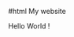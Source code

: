 #html
My website
<!DOCTYPE html>
<html>
  <head>
     <title>Hemanth's Space</title>
  </head>
  <body>
      Hello World !
  </body>
</html>
  
